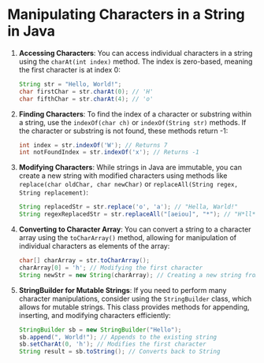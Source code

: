
# Manipulating Characters in a String in Java

1. **Accessing Characters**: You can access individual characters in a string using the `charAt(int index)` method. The index is zero-based, meaning the first character is at index 0:
   ```java
   String str = "Hello, World!";
   char firstChar = str.charAt(0); // 'H'
   char fifthChar = str.charAt(4); // 'o'
   ```

2. **Finding Characters**: To find the index of a character or substring within a string, use the `indexOf(char ch)` or `indexOf(String str)` methods. If the character or substring is not found, these methods return -1:
   ```java
   int index = str.indexOf('W'); // Returns 7
   int notFoundIndex = str.indexOf('x'); // Returns -1
   ```

3. **Modifying Characters**: While strings in Java are immutable, you can create a new string with modified characters using methods like `replace(char oldChar, char newChar)` or `replaceAll(String regex, String replacement)`:
   ```java
   String replacedStr = str.replace('o', 'a'); // "Hella, Warld!"
   String regexReplacedStr = str.replaceAll("[aeiou]", "*"); // "H*ll*, W*rld!"
   ```

4. **Converting to Character Array**: You can convert a string to a character array using the `toCharArray()` method, allowing for manipulation of individual characters as elements of the array:
   ```java
   char[] charArray = str.toCharArray();
   charArray[0] = 'h'; // Modifying the first character
   String newStr = new String(charArray); // Creating a new string from the modified array
   ```

5. **StringBuilder for Mutable Strings**: If you need to perform many character manipulations, consider using the `StringBuilder` class, which allows for mutable strings. This class provides methods for appending, inserting, and modifying characters efficiently:
   ```java
   StringBuilder sb = new StringBuilder("Hello");
   sb.append(", World!"); // Appends to the existing string
   sb.setCharAt(0, 'h'); // Modifies the first character
   String result = sb.toString(); // Converts back to String
   ```
